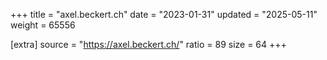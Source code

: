 +++
title = "axel.beckert.ch"
date = "2023-01-31"
updated = "2025-05-11"
weight = 65556

[extra]
source = "https://axel.beckert.ch/"
ratio = 89
size = 64
+++
